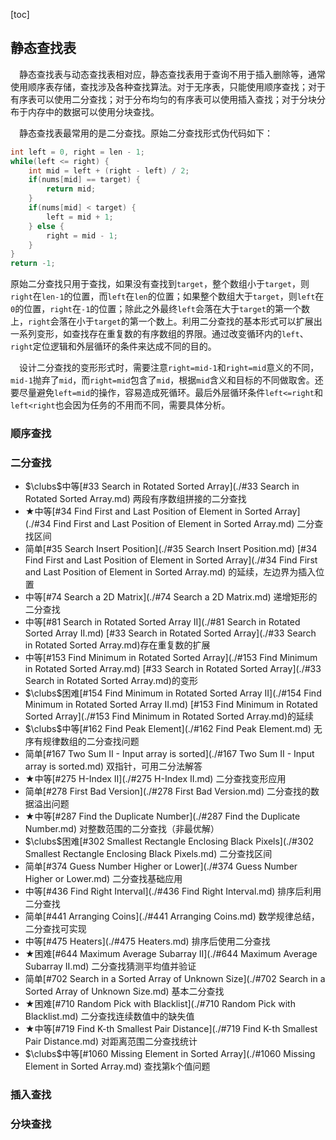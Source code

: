 [toc]

## 静态查找表

&emsp;静态查找表与动态查找表相对应，静态查找表用于查询不用于插入删除等，通常使用顺序表存储，查找涉及各种查找算法。对于无序表，只能使用顺序查找；对于有序表可以使用二分查找；对于分布均匀的有序表可以使用插入查找；对于分块分布于内存中的数据可以使用分块查找。

&emsp;静态查找表最常用的是二分查找。原始二分查找形式伪代码如下：

```java
int left = 0, right = len - 1;
while(left <= right) {
    int mid = left + (right - left) / 2;
    if(nums[mid] == target) {
        return mid;
    }
    if(nums[mid] < target) {
        left = mid + 1;
    } else {
        right = mid - 1;
    }
}
return -1;
```

原始二分查找只用于查找，如果没有查找到`target`，整个数组小于`target`，则`right`在`len-1`的位置，而`left`在`len`的位置；如果整个数组大于`target`，则`left`在`0`的位置，`right`在`-1`的位置；除此之外最终`left`会落在大于`target`的第一个数上，`right`会落在小于`target`的第一个数上。利用二分查找的基本形式可以扩展出一系列变形，如查找存在重复数的有序数组的界限。通过改变循环内的`left`、`right`定位逻辑和外层循环的条件来达成不同的目的。

&emsp;设计二分查找的变形形式时，需要注意`right=mid-1`和`right=mid`意义的不同，`mid-1`抛弃了`mid`，而`right=mid`包含了`mid`，根据`mid`含义和目标的不同做取舍。还要尽量避免`left=mid`的操作，容易造成死循环。最后外层循环条件`left<=right`和`left<right`也会因为任务的不用而不同，需要具体分析。

### 顺序查找



### 二分查找

* $\clubs$中等[#33 Search in Rotated Sorted Array](./#33 Search in Rotated Sorted Array.md)    两段有序数组拼接的二分查找
* $\bigstar$中等[#34 Find First and Last Position of Element in Sorted Array](./#34 Find First and Last Position of Element in Sorted Array.md)    二分查找区间
* 简单[#35 Search Insert Position](./#35 Search Insert Position.md)    [#34 Find First and Last Position of Element in Sorted Array](./#34 Find First and Last Position of Element in Sorted Array.md) 的延续，左边界为插入位置
* 中等[#74 Search a 2D Matrix](./#74 Search a 2D Matrix.md)    递增矩形的二分查找
* 中等[#81 Search in Rotated Sorted Array II](./#81 Search in Rotated Sorted Array II.md)    [#33 Search in Rotated Sorted Array](./#33 Search in Rotated Sorted Array.md)存在重复数的扩展
* 中等[#153 Find Minimum in Rotated Sorted Array](./#153 Find Minimum in Rotated Sorted Array.md)     [#33 Search in Rotated Sorted Array](./#33 Search in Rotated Sorted Array.md)的变形
* $\clubs$困难[#154 Find Minimum in Rotated Sorted Array II](./#154 Find Minimum in Rotated Sorted Array II.md)    [#153 Find Minimum in Rotated Sorted Array](./#153 Find Minimum in Rotated Sorted Array.md)的延续
* $\clubs$中等[#162 Find Peak Element](./#162 Find Peak Element.md)    无序有规律数组的二分查找问题
* 简单[#167 Two Sum II - Input array is sorted](./#167 Two Sum II - Input array is sorted.md)    双指针，可用二分法解答
* $\bigstar$中等[#275 H-Index II](./#275 H-Index II.md)    二分查找变形应用
* 简单[#278 First Bad Version](./#278 First Bad Version.md)    二分查找的数据溢出问题
* $\bigstar$中等[#287 Find the Duplicate Number](./#287 Find the Duplicate Number.md)    对整数范围的二分查找（非最优解）
* $\clubs$困难[#302 Smallest Rectangle Enclosing Black Pixels](./#302 Smallest Rectangle Enclosing Black Pixels.md)    二分查找区间
* 简单[#374 Guess Number Higher or Lower](./#374 Guess Number Higher or Lower.md)    二分查找基础应用
* 中等[#436 Find Right Interval](./#436 Find Right Interval.md)    排序后利用二分查找
* 简单[#441 Arranging Coins](./#441 Arranging Coins.md)    数学规律总结，二分查找可实现
* 中等[#475 Heaters](./#475 Heaters.md)    排序后使用二分查找
* $\bigstar$困难[#644 Maximum Average Subarray II](./#644 Maximum Average Subarray II.md)    二分查找猜测平均值并验证
* 简单[#702 Search in a Sorted Array of Unknown Size](./#702 Search in a Sorted Array of Unknown Size.md)    基本二分查找
* $\bigstar$困难[#710 Random Pick with Blacklist](./#710 Random Pick with Blacklist.md)    二分查找连续数值中的缺失值
* $\bigstar$中等[#719 Find K-th Smallest Pair Distance](./#719 Find K-th Smallest Pair Distance.md)    对距离范围二分查找统计
* $\clubs$中等[#1060 Missing Element in Sorted Array](./#1060 Missing Element in Sorted Array.md)    查找第k个值问题

### 插入查找



### 分块查找



